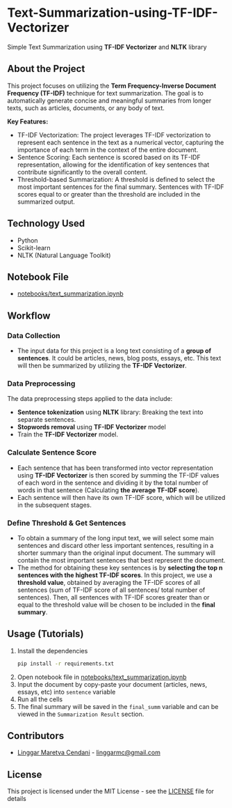 # Text-Summarization-using-TF-IDF-Vectorizer
Simple Text Summarization using **TF-IDF Vectorizer** and **NLTK** library

## About the Project

This project focuses on utilizing the **Term Frequency-Inverse Document Frequency (TF-IDF)** technique for text summarization. The goal is to automatically generate concise and meaningful summaries from longer texts, such as articles, documents, or any body of text.

**Key Features:**
 - TF-IDF Vectorization: The project leverages TF-IDF vectorization to represent each sentence in the text as a numerical vector, capturing the importance of each term in the context of the entire document.
 - Sentence Scoring: Each sentence is scored based on its TF-IDF representation, allowing for the identification of key sentences that contribute significantly to the overall content.
 - Threshold-based Summarization: A threshold is defined to select the most important sentences for the final summary. Sentences with TF-IDF scores equal to or greater than the threshold are included in the summarized output.

## Technology Used

  * Python
  * Scikit-learn
  * NLTK (Natural Language Toolkit)

## Notebook File
* [notebooks/text_summarization.ipynb](notebooks/text_summarization.ipynb)

## Workflow

### Data Collection
  - The input data for this project is a long text consisting of a **group of sentences**. It could be articles, news, blog posts, essays, etc. This text will then be summarized by utilizing the **TF-IDF Vectorizer**.

### Data Preprocessing
  The data preprocessing steps applied to the data include:
  - **Sentence tokenization** using **NLTK** library: Breaking the text into separate sentences.
  - **Stopwords removal** using **TF-IDF Vectorizer** model
  - Train the **TF-IDF Vectorizer** model.

### Calculate Sentence Score
  - Each sentence that has been transformed into vector representation using **TF-IDF Vectorizer** is then scored by summing the TF-IDF values of each word in the sentence and dividing it by the total number of words in that sentence (Calculating **the average TF-IDF score**).
  - Each sentence will then have its own TF-IDF score, which will be utilized in the subsequent stages.  

### Define Threshold & Get Sentences
  - To obtain a summary of the long input text, we will select some main sentences and discard other less important sentences, resulting in a shorter summary than the original input document. The summary will contain the most important sentences that best represent the document.
  - The method for obtaining these key sentences is by **selecting the top n sentences with the highest TF-IDF scores**. In this project, we use a **threshold value**, obtained by averaging the TF-IDF scores of all sentences (sum of TF-IDF score of all sentences/ total number of sentences). Then, all sentences with TF-IDF scores greater than or equal to the threshold value will be chosen to be included in the **final summary**.

## Usage (Tutorials)

1. Install the dependencies
   ```sh
   pip install -r requirements.txt
   ```
2. Open notebook file in [notebooks/text_summarization.ipynb](notebooks/text_summarization.ipynb)
3. Input the document by copy-paste your document (articles, news, essays, etc) into `sentence` variable
4. Run all the cells
5. The final summary will be saved in the `final_summ` variable and can be viewed in the `Summarization Result` section.

## Contributors
* [Linggar Maretva Cendani](https://github.com/LinggarM) - [linggarmc@gmail.com](mailto:linggarmc@gmail.com)

## License
This project is licensed under the MIT License - see the [LICENSE](LICENSE) file for details
